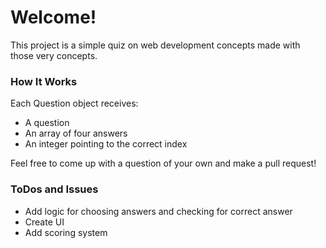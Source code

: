 # Welcome!
This project is a simple quiz on web development concepts made with those very concepts.

### How It Works
Each Question object receives:
- A question
- An array of four answers
- An integer pointing to the correct index

Feel free to come up with a question of your own and make a pull request!

### ToDos and Issues
- Add logic for choosing answers and checking for correct answer
- Create UI
- Add scoring system
